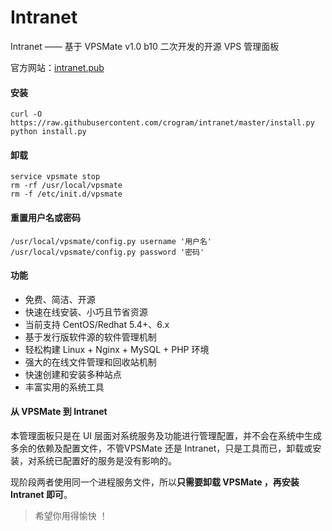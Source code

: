 # Intranet


Intranet —— 基于 VPSMate v1.0 b10 二次开发的开源 VPS 管理面板

官方网站：[intranet.pub](http://intranet.pub "Intranet")

#### 安装

```shell
curl -O https://raw.githubusercontent.com/crogram/intranet/master/install.py
python install.py
```

#### 卸载

```shell
service vpsmate stop
rm -rf /usr/local/vpsmate
rm -f /etc/init.d/vpsmate
```

#### 重置用户名或密码

```shell
/usr/local/vpsmate/config.py username '用户名'
/usr/local/vpsmate/config.py password '密码'
```

#### 功能

- 免费、简洁、开源
- 快速在线安装、小巧且节省资源
- 当前支持 CentOS/Redhat 5.4+、6.x
- 基于发行版软件源的软件管理机制
- 轻松构建 Linux + Nginx + MySQL + PHP 环境
- 强大的在线文件管理和回收站机制
- 快速创建和安装多种站点
- 丰富实用的系统工具

#### 从 VPSMate 到 Intranet

本管理面板只是在 UI 层面对系统服务及功能进行管理配置，并不会在系统中生成多余的依赖及配置文件，不管VPSMate 还是 Intranet，只是工具而已，卸载或安装，对系统已配置好的服务是没有影响的。

现阶段两者使用同一个进程服务文件，所以**只需要卸载 VPSMate ，再安装 Intranet 即可**。

> 希望你用得愉快 ！

